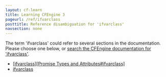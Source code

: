 ```yaml
---
layout: cf-learn
title: Learning CFEngine 3
pageurl: /ref/ifvarclass
posttitle: Reference disambiguation for 'ifvarclass'
navsection: none
---
```


The term 'ifvarclass' could refer to several sections in the documentation. Please choose one below, or
[search the CFEngine documentation for 'ifvarclass'](http://docs.cfengine.com/latest/search.html?q=ifvarclass).

- [\[ifvarclass\]\[Promise Types and Attributes\#ifvarclass\]](http://docs.cfengine.com/latest/reference-common-attributes-include.html#ifvarclass-promise-types-and-attributes#ifvarclass)
- [ifvarclass](http://docs.cfengine.com/latest/reference-promise-types.html#ifvarclass)
